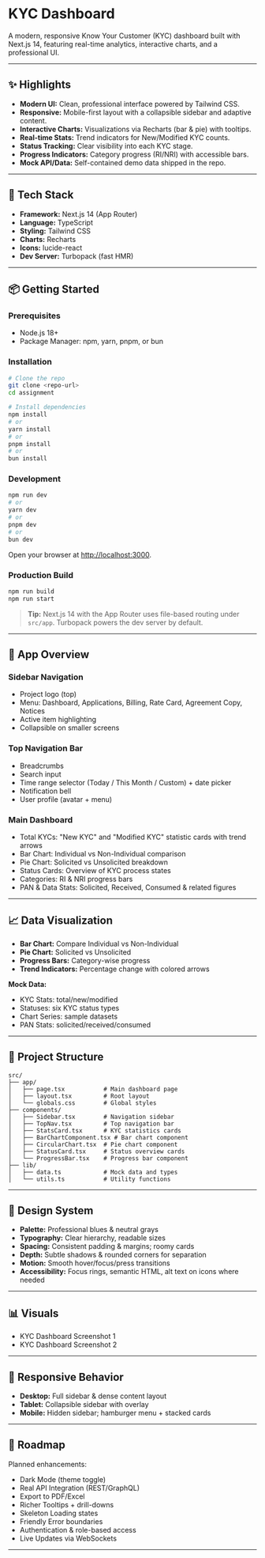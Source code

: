 # KYC Dashboard

A modern, responsive Know Your Customer (KYC) dashboard built with Next.js 14, featuring real-time analytics, interactive charts, and a professional UI.

---

## ✨ Highlights

- **Modern UI:** Clean, professional interface powered by Tailwind CSS.
- **Responsive:** Mobile-first layout with a collapsible sidebar and adaptive content.
- **Interactive Charts:** Visualizations via Recharts (bar & pie) with tooltips.
- **Real-time Stats:** Trend indicators for New/Modified KYC counts.
- **Status Tracking:** Clear visibility into each KYC stage.
- **Progress Indicators:** Category progress (RI/NRI) with accessible bars.
- **Mock API/Data:** Self-contained demo data shipped in the repo.

---

## 🧱 Tech Stack

- **Framework:** Next.js 14 (App Router)
- **Language:** TypeScript
- **Styling:** Tailwind CSS
- **Charts:** Recharts
- **Icons:** lucide-react
- **Dev Server:** Turbopack (fast HMR)

---

## 📦 Getting Started

### Prerequisites

- Node.js 18+
- Package Manager: npm, yarn, pnpm, or bun

### Installation

```sh
# Clone the repo
git clone <repo-url>
cd assignment

# Install dependencies
npm install
# or
yarn install
# or
pnpm install
# or
bun install
```

### Development

```sh
npm run dev
# or
yarn dev
# or
pnpm dev
# or
bun dev
```

Open your browser at [http://localhost:3000](http://localhost:3000).

### Production Build

```sh
npm run build
npm run start
```

> **Tip:** Next.js 14 with the App Router uses file-based routing under `src/app`. Turbopack powers the dev server by default.

---

## 🧭 App Overview

### Sidebar Navigation

- Project logo (top)
- Menu: Dashboard, Applications, Billing, Rate Card, Agreement Copy, Notices
- Active item highlighting
- Collapsible on smaller screens

### Top Navigation Bar

- Breadcrumbs
- Search input
- Time range selector (Today / This Month / Custom) + date picker
- Notification bell
- User profile (avatar + menu)

### Main Dashboard

- Total KYCs: "New KYC" and "Modified KYC" statistic cards with trend arrows
- Bar Chart: Individual vs Non-Individual comparison
- Pie Chart: Solicited vs Unsolicited breakdown
- Status Cards: Overview of KYC process states
- Categories: RI & NRI progress bars
- PAN & Data Stats: Solicited, Received, Consumed & related figures

---

## 📈 Data Visualization

- **Bar Chart:** Compare Individual vs Non-Individual
- **Pie Chart:** Solicited vs Unsolicited
- **Progress Bars:** Category-wise progress
- **Trend Indicators:** Percentage change with colored arrows

**Mock Data:**
- KYC Stats: total/new/modified
- Statuses: six KYC status types
- Chart Series: sample datasets
- PAN Stats: solicited/received/consumed

---

## 🔧 Project Structure

```
src/
├── app/
│   ├── page.tsx           # Main dashboard page
│   ├── layout.tsx         # Root layout
│   └── globals.css        # Global styles
├── components/
│   ├── Sidebar.tsx        # Navigation sidebar
│   ├── TopNav.tsx         # Top navigation bar
│   ├── StatsCard.tsx      # KYC statistics cards
│   ├── BarChartComponent.tsx # Bar chart component
│   ├── CircularChart.tsx  # Pie chart component
│   ├── StatusCard.tsx     # Status overview cards
│   └── ProgressBar.tsx    # Progress bar component
├── lib/
│   ├── data.ts            # Mock data and types
│   └── utils.ts           # Utility functions
```

---

## 🎨 Design System

- **Palette:** Professional blues & neutral grays
- **Typography:** Clear hierarchy, readable sizes
- **Spacing:** Consistent padding & margins; roomy cards
- **Depth:** Subtle shadows & rounded corners for separation
- **Motion:** Smooth hover/focus/press transitions
- **Accessibility:** Focus rings, semantic HTML, alt text on icons where needed

---

## 📊 Visuals

- KYC Dashboard Screenshot 1
- KYC Dashboard Screenshot 2

---

## 📱 Responsive Behavior

- **Desktop:** Full sidebar & dense content layout
- **Tablet:** Collapsible sidebar with overlay
- **Mobile:** Hidden sidebar; hamburger menu + stacked cards

---

## 🚀 Roadmap

Planned enhancements:

- Dark Mode (theme toggle)
- Real API Integration (REST/GraphQL)
- Export to PDF/Excel
- Richer Tooltips + drill-downs
- Skeleton Loading states
- Friendly Error boundaries
- Authentication & role-based access
- Live Updates via WebSockets

---
